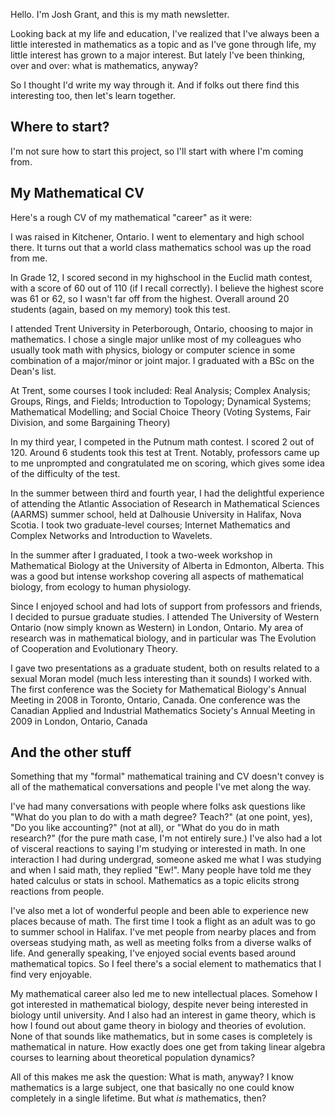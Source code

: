 Hello. I'm Josh Grant, and this is my math newsletter.

Looking back at my life and education, I've realized that I've always been a little interested in mathematics as a topic and as I've gone through life, my little interest has grown to a major interest. But lately I've been thinking, over and over: what is mathematics, anyway? 

So I thought I'd write my way through it. And if folks out there find this interesting too, then let's learn together.

## Where to start?

I'm not sure how to start this project, so I'll start with where I'm coming from. 

## My Mathematical CV

Here's a rough CV of my mathematical "career" as it were:

I was raised in Kitchener, Ontario. I went to elementary and high school there. It turns out that a world class mathematics school was up the road from me.

In Grade 12, I scored second in my highschool in the Euclid math contest, with a score of 60 out of 110 (if I recall correctly). I believe the highest score was 61 or 62, so I wasn't far off from the highest. Overall around 20 students (again, based on my memory) took this test.

I attended Trent University in Peterborough, Ontario, choosing to major in mathematics. I chose a single major unlike most of my colleagues who usually took math with physics, biology or computer science in some combination of a major/minor or joint major. I graduated with a BSc on the Dean's list.

At Trent, some courses I took included: Real Analysis; Complex Analysis; Groups, Rings, and Fields; Introduction to Topology; Dynamical Systems; Mathematical Modelling; and Social Choice Theory (Voting Systems, Fair Division, and some Bargaining Theory)

In my third year, I competed in the Putnum math contest. I scored 2 out of 120. Around 6 students took this test at Trent. Notably, professors came up to me unprompted and congratulated me on scoring, which gives some idea of the difficulty of the test.

In the summer between third and fourth year, I had the delightful experience of attending the Atlantic Association of Research in Mathematical Sciences (AARMS) summer school, held at Dalhousie University in Halifax, Nova Scotia. I took two graduate-level courses; Internet Mathematics and Complex Networks and Introduction to Wavelets.

In the summer after I graduated, I took a two-week workshop in Mathematical Biology at the University of Alberta in Edmonton, Alberta. This was a good but intense workshop covering all aspects of mathematical biology, from ecology to human physiology. 

Since I enjoyed school and had lots of support from professors and friends, I decided to pursue graduate studies. I attended The University of Western Ontario (now simply known as Western) in London, Ontario. My area of research was in mathematical biology, and in particular was The Evolution of Cooperation and Evolutionary Theory. 

I gave two presentations as a graduate student, both on results related to a sexual Moran model (much less interesting than it sounds) I worked with. The first conference was the Society for Mathematical Biology's Annual Meeting in 2008 in Toronto, Ontario, Canada. One conference was the Canadian Applied and Industrial Mathematics Society's Annual Meeting in 2009 in London, Ontario, Canada

## And the other stuff

Something that my "formal" mathematical training and CV doesn't convey is all of the mathematical conversations and people I've met along the way. 

I've had many conversations with people where folks ask questions like "What do you plan to do with a math degree? Teach?" (at one point, yes), "Do you like accounting?" (not at all), or "What do you do in math research?" (for the pure math case, I'm not entirely sure.) I've also had a lot of visceral reactions to saying I'm studying or interested in math. In one interaction I had during undergrad, someone asked me what I was studying and when I said math, they replied "Ew!". Many people have told me they hated calculus or stats in school. Mathematics as a topic elicits strong reactions from people.

I've also met a lot of wonderful people and been able to experience new places because of math. The first time I took a flight as an adult was to go to summer school in Halifax. I've met people from nearby places and from overseas studying math, as well as meeting folks from a diverse walks of life. And generally speaking, I've enjoyed social events based around mathematical topics. So I feel there's a social element to mathematics that I find very enjoyable.

My mathematical career also led me to new intellectual places. Somehow I got interested in mathematical biology, despite never being interested in biology until university. And I also had an interest in game theory, which is how I found out about game theory in biology and theories of evolution. None of that sounds like mathematics, but in some cases is completely is mathematical in nature. How exactly does one get from taking linear algebra courses to learning about theoretical population dynamics?

All of this makes me ask the question: What is math, anyway? I know mathematics is a large subject, one that basically no one could know completely in a single lifetime. But what _is_ mathematics, then?